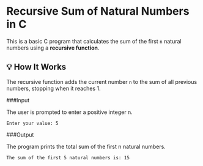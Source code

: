 # Recursive Sum of Natural Numbers in C

This is a basic C program that calculates the sum of the first `n` natural numbers using a **recursive function**.

## 💡 How It Works

The recursive function adds the current number `n` to the sum of all previous numbers, stopping when it reaches 1.

###Input

The user is prompted to enter a positive integer n.
```
Enter your value: 5
```
###Output

The program prints the total sum of the first n natural numbers.
```
The sum of the first 5 natural numbers is: 15
```

